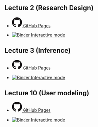 ## Lecture 2 (Research Design)


* [![](img/logo/GitHub-Mark-32px.png) GitHub Pages](lecture2.html)

* [![Binder](https://mybinder.org/badge_logo.svg) Interactive mode](https://mybinder.org/v2/gh/AurelienNioche/LectureUserResearch/master?filepath=lecture2.ipynb)


## Lecture 3 (Inference)

* [![](img/logo/GitHub-Mark-32px.png) GitHub Pages](lecture3.html)

* [![Binder](https://mybinder.org/badge_logo.svg) Interactive mode](https://mybinder.org/v2/gh/AurelienNioche/LectureUserResearch/master?filepath=lecture3.ipynb)

## Lecture 10 (User modeling)

* [![](img/logo/GitHub-Mark-32px.png) GitHub Pages](lecture10.html)

* [![Binder](https://mybinder.org/badge_logo.svg) Interactive mode](https://mybinder.org/v2/gh/AurelienNioche/LectureUserResearch/master?filepath=lecture10.ipynb)